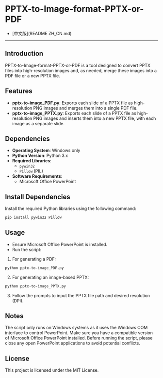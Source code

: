 # PPTX-to-Image-format-PPTX-or-PDF

- [中文版](README ZH_CN.md)
---

## Introduction

PPTX-to-Image-format-PPTX-or-PDF is a tool designed to convert PPTX files into high-resolution images and, as needed, merge these images into a PDF file or a new PPTX file.

## Features

- **pptx-to-image_PDF.py**: Exports each slide of a PPTX file as high-resolution PNG images and merges them into a single PDF file.
- **pptx-to-image_PPTX.py**: Exports each slide of a PPTX file as high-resolution PNG images and inserts them into a new PPTX file, with each image as a separate slide.

## Dependencies

- **Operating System**: Windows only
- **Python Version**: Python 3.x
- **Required Libraries**:
  - `pywin32`
  - `Pillow` (PIL)
- **Software Requirements**:
  - Microsoft Office PowerPoint

## Install Dependencies

Install the required Python libraries using the following command:

```Bash
pip install pywin32 Pillow
```

## Usage
- Ensure Microsoft Office PowerPoint is installed.
- Run the script:

1. For generating a PDF:
```Bash
python pptx-to-image_PDF.py
```

2. For generating an image-based PPTX:
```Bash
python pptx-to-image_PPTX.py
```
3. Follow the prompts to input the PPTX file path and desired resolution (DPI).

## Notes
The script only runs on Windows systems as it uses the Windows COM interface to control PowerPoint.
Make sure you have a compatible version of Microsoft Office PowerPoint installed.
Before running the script, please close any open PowerPoint applications to avoid potential conflicts.

## License
This project is licensed under the MIT License.
